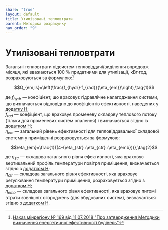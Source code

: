 ```yaml
---
share: "true"
layout: default
title: Утилізовані тепловтрати
parent: Методика розрахунку
nav_order: "9"
---
```


# Утилізовані тепловтрати

Загальні тепловтрати підсистем тепловіддачі/виділення впродовж місяця, які вважаються 100 % придатними для утилізації, кВт·год, розраховуються за формулою:[^1]

$$Q_{em,ls}=\left(\frac{f_{hydr}·f_{rad}}{\eta_{em}}\right),\tag{1}$$

де $f_{hydr}$ — коефіцієнт, що враховує гідравлічне налагодження системи, що визначається відповідно до коефіцієнтів ефективності, наведених у [додатку H](appendix-h%7D.md);  
$f_{rad}$ — коефіцієнт, що враховує променеву складову теплового потоку (тільки для променевих систем опалення) і визначається згідно із [додатком H](appendix-h%7D.md);  
$\eta_{em}$ — загальний рівень ефективності для тепловіддавальної складової системи у приміщенні розраховується за формулою:

$$\eta_{em}=\frac{1}{(4-(\eta_{str}+\eta_{ctr}+\eta_{emb}))},\tag{2}$$

де $\eta_{str}$ — складова загального рівня ефективності, яка враховує вертикальний профіль температури повітря приміщення, визначається згідно з [додатком H](appendix-h%7D.md);  
$\eta_{ctr}$ — складова загального рівня ефективності, яка враховує регулювання температури приміщення, розраховується згідно з [додатком H](appendix-h%7D.md);  
$\eta_{emb}$ — складова загального рівня ефективності, яка враховує питомі втрати зовнішніх огороджень (для вбудованих систем), визначається згідно з [додатком H](appendix-h%7D.md).

[^1]: [Наказ мінрегіону № 169 від 11.07.2018 "Про затвердження Методики визначення енергетичної ефективності будівель"](https://zakon.rada.gov.ua/laws/show/z0822-18#Text)